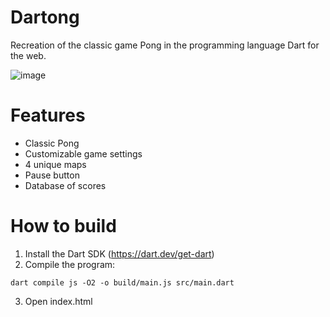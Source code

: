 # Dartong

Recreation of the classic game Pong in the programming language Dart for the web.

![image](https://github.com/user-attachments/assets/53927714-9849-4c41-946e-a89347da5436)

# Features
- Classic Pong
- Customizable game settings
- 4 unique maps
- Pause button
- Database of scores

# How to build
1. Install the Dart SDK (https://dart.dev/get-dart)
2. Compile the program:
```
dart compile js -O2 -o build/main.js src/main.dart
```
3. Open index.html
